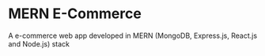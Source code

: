 # MERN E-Commerce

A e-commerce web app developed in MERN (MongoDB, Express.js, React.js and Node.js) stack
